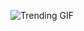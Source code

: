 ![Trending GIF](https://media0.giphy.com/media/v1.Y2lkPThiYjIxNzcyb2xvNWVlajh2Njhscjg2b3QzcTh6dmIyMm51NHJndGYxOWh0ZndzeCZlcD12MV9naWZzX3NlYXJjaCZjdD1n/fryY00CO4xCz4uJuDQ/giphy.gif)
